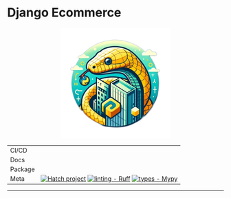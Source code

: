# Django Ecommerce

<div align="center">

<img src="https://github.com/kalelmartinho/django-ecommerce/blob/master/docs/assets/logo.png" alt="Django Ecommerce logo" width="256" role="img">


| | |
| --- | --- |
| CI/CD | |
| Docs | |
| Package | |
| Meta | [![Hatch project](https://img.shields.io/badge/%F0%9F%A5%9A-Hatch-4051b5.svg)](https://github.com/pypa/hatch) [![linting - Ruff](https://img.shields.io/endpoint?url=https://raw.githubusercontent.com/astral-sh/ruff/main/assets/badge/v2.json)](https://github.com/astral-sh/ruff) [![types - Mypy](https://img.shields.io/badge/types-Mypy-blue.svg)](https://github.com/python/mypy) |

</div>

-----


